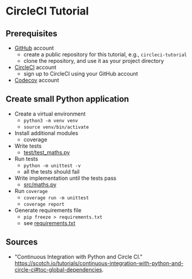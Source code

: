 # CircleCI Tutorial

## Prerequisites

- [GitHub](https://github.com/) account
  - create a public repository for this tutorial, e.g., `circleci-tutorial`
  - clone the repository, and use it as your project directory
- [CircleCI](https://circleci.com/) account
  - sign up to CircleCI using your GitHub account
- [Codecov](https://codecov.io/) account

## Create small Python application

- Create a virtual environment
  - `python3 -m venv venv`
  - `source venv/bin/activate`
- Install additional modules
  - coverage
- Write tests
  - [test/test_maths.py](test/test_maths.py)
- Run tests
  - `python -m unittest -v`
  - all the tests should fail
- Write implementation until the tests pass
  - [src/maths.py](src/maths.py)
- Run `coverage`
  - `coverage run -m unittest`
  - `coverage report`
- Generate requirements file
  - `pip freeze > requirements.txt`
  - see [requirements.txt](requirements.txt)

## Sources

- "Continuous Integration with Python and Circle CI." <https://scotch.io/tutorials/continuous-integration-with-python-and-circle-ci#toc-global-dependencies>.
